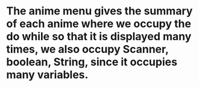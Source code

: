# The anime menu gives the summary of each anime where we occupy the do while so that it is displayed many times, we also occupy Scanner, boolean, String, since it occupies many variables.

